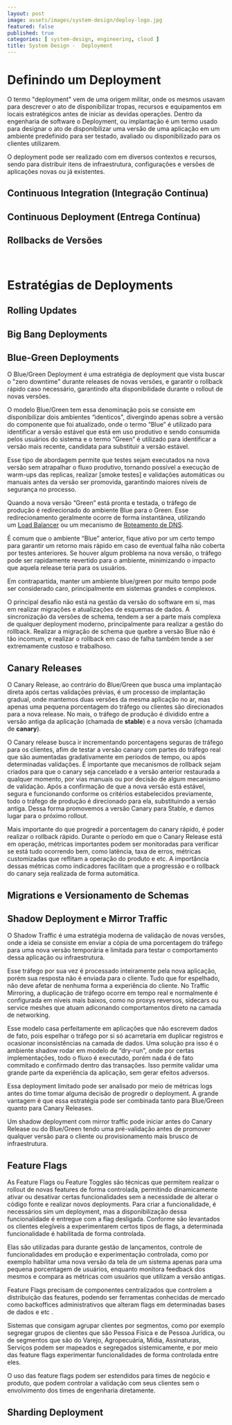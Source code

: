 ```yaml
---
layout: post
image: assets/images/system-design/deploy-logo.jpg
featured: false
published: true
categories: [ system-design, engineering, cloud ]
title: System Design -  Deployment
---
```


# Definindo um Deployment

O termo "deployment" vem de uma origem militar, onde os mesmos usavam para descrever o ato de disponibilizar tropas, recursos e equipamentos em locais estratégicos antes de iniciar as devidas operações. Dentro da engenharia de software o Deployment, ou implantação é um termo usado para designar o ato de disponibilizar uma versão de uma aplicação em um ambiente predefinido para ser testado, avaliado ou disponibilizado para os clientes utilizarem.

O deployment pode ser realizado com em diversos contextos e recursos, sendo para distribuir itens de infraestrutura, configurações e versões de aplicações novas ou já existentes. 

## Continuous Integration (Integração Contínua)

## Continuous Deployment (Entrega Contínua)

## Rollbacks de Versões

<br>

# Estratégias de Deployments

## Rolling Updates

## Big Bang Deployments

## Blue-Green Deployments 

O Blue/Green Deployment é uma estratégia de deployment que vista buscar o "zero downtime" durante releases de novas versões, e garantir o rollback rápido caso necessário, garantindo alta disponibilidade durante o rollout de novas versões. 

O modelo Blue/Green tem essa denominação pois se consiste em disponibilizar dois ambientes “identicos", divergindo apenas sobre a versão do componente que foi atualizado, onde o termo “Blue” é utilizado para identificar a versão estável que está em uso produtivo e sendo consumida pelos usuários do sistema e o termo “Green” é utilizado para identificar a versão mais recente, candidata para substituir a versão estável. 

Esse tipo de abordagem permite que testes sejam executados na nova versão sem atrapalhar o fluxo produtivo, tornando possível a execução de warm-ups das replicas, realizar [smoke testes] e validações automáticas ou manuais antes da versão ser promovida, garantindo maiores níveis de segurança no processo. 

Quando a nova versão “Green” está pronta e testada, o tráfego de produção é redirecionado do ambiente Blue para o Green. Esse redirecionamento geralmente ocorre de forma instantânea, utilizando um [Load Balancer]() ou um mecanismo de [Roteamento de DNS]().

É comum que o ambiente “Blue” anterior, fique ativo por um certo tempo para garantir um retorno mais rápido em caso de eventual falha não coberta por testes anteriores. Se houver algum problema na nova versão, o tráfego pode ser rapidamente revertido para o ambiente, minimizando o impacto que aquela release teria para os usuários.

Em contrapartida, manter um ambiente blue/green por muito tempo pode ser considerado caro, principalmente em sistemas grandes e complexos. 

O principal desafio não está na gestão da versão do software em si, mas em realizar migrações e atualizações de esquemas de dados. A sincronização da versões de schema, tendem a ser a parte mais complexa de qualquer deployment moderno, principalmente para realizar a gestão do rollback. Realizar a migração de schema que quebre a versão Blue não é tão incomum, e realizar o rollback em caso de falha também tende a ser extremamente custoso e trabalhoso.

## Canary Releases

O Canary Release, ao contrário do Blue/Green que busca uma implantação direta após certas validações prévias, é um processo de implantação gradual, onde mantemos duas versões da mesma aplicação no ar, mas apenas uma pequena porcentagem do tráfego ou clientes são direcionados para a nova release. No mais, o tráfego de produção é dividido entre a versão antiga da aplicação (chamada de **stable**) e a nova versão (chamada de **canary**).

O Canary release busca ir incrementando porcentagens seguras de tráfego para os clientes, afim de testar a versão canary com partes do tráfego real que são aumentadas gradativamente em períodos de tempo, ou após determinadas validações. É importante que mecanismos de rollback sejam criados para que o canary seja cancelado e a versão anterior restaurada a qualquer momento, por vias manuais ou por decisão de algum mecanismo de validação.  Após a confirmação de que a nova versão está estável, segura e funcionando conforme os critérios estabelecidos previamente, todo o tráfego de produção é direcionado para ela, substituindo a versão antiga. Dessa forma promovemos a versão Canary para Stable, e damos lugar para o próximo rollout. 

Mais importante do que progredir a porcentagem do canary rápido, é poder realizar o rollback rápido. Durante o período em que o Canary Release está em operação, métricas importantes podem ser monitoradas para verificar se está tudo ocorrendo bem, como latência, taxa de erros, métricas customizadas que reflitam a operação do produto e etc. A importância dessas métricas como indicadores facilitam que a progressão e o rollback do canary seja realizada de forma automática.

## Migrations e Versionamento de Schemas

## Shadow Deployment e Mirror Traffic

O Shadow Traffic é uma estratégia moderna de validação de novas versões, onde a ideia se consiste em enviar a cópia de uma porcentagem do tráfego para uma nova versão temporária e limitada para testar o comportamento dessa aplicação ou infraestrutura.

Esse tráfego por sua vez é processado inteiramente pela nova aplicação, porém sua resposta não é enviada para o cliente. Tudo que for espelhado, não deve afetar de nenhuma forma a experiência do cliente.  No Traffic Mirroring, a duplicação de tráfego ocorre em tempo real e normalmente é configurada em níveis mais baixos, como no proxys reversos, sidecars ou service meshes que atuam adiconando comportamentos direto na camada de networking.

Esse modelo casa perfeitamente em aplicações que não escrevem dados de fato, pois espelhar o tráfego por si só acarretaria em duplicar registros e ocasionar inconsistências na camada de dados. Uma solução pra isso é o ambiente shadow rodar em modelo de “dry-run", onde por certas implementações, todo o fluxo é executado, porém nada é de fato commitado e confirmado dentro das transações. Isso permite validar uma grande parte da experiência da aplicação, sem gerar efeitos adversos.

Essa deployment limitado pode ser analisado por meio de métricas logs antes do time tomar alguma decisão de progredir o deployment. A grande vantagem é que essa estratégia pode ser combinada tanto para Blue/Green quanto para Canary Releases. 

Um shadow deployment com mirror traffic pode iniciar antes do Canary Release ou do Blue/Green tendo uma pré-validação antes de promover qualquer versão para o cliente ou provisionamento mais brusco de infraestrutura.

## Feature Flags

As Feature Flags ou Feature Toggles são técnicas que permitem realizar o rollout de novas features de forma controlada, permitindo dinamicamente ativar ou desativar certas funcionalidades sem a necessidade de alterar o código fonte e realizar novos deployments. Para criar a funcionalidade, é necessários sim um deployment, mas a disponibilização dessa funcionalidade é entregue com a flag desligada. Conforme são levantados os clientes elegíveis a experimentarem certos tipos de flags, a determinada funcionalidade é habilitada de forma controlada. 

Elas são utilizadas para durante gestão de lançamentos, controle de funcionalidades em produção e experimentação controlada, como por exemplo habilitar uma nova versão da tela de um sistema apenas para uma pequena porcentagem de usuários, enquanto monitora feedback dos mesmos e compara as métricas com usuários que utilizam a versão antigas.

Feature Flags precisam de componentes centralizados que controlem a distribuição das features, podendo ser ferramentas conhecidas de mercado como backoffices administrativos que alteram flags em determinadas bases de dados e etc . 

Sistemas que consigam agrupar clientes por segmentos, como por exemplo segregar grupos de clientes que são Pessoa Física e de Pessoa Jurídica, ou de segmentos que são do Varejo, Agropecuária, Mídia, Assinaturas, Serviços podem ser mapeados e segregados sistemicamente, e por meio das feature flags experimentar funcionalidades de forma controlada entre eles. 

O uso das feature flags podem ser estendidos para times de negócio e produto, que podem controlar a validação com seus clientes sem o envolvimento dos times de engenharia diretamente.

## Sharding Deployment